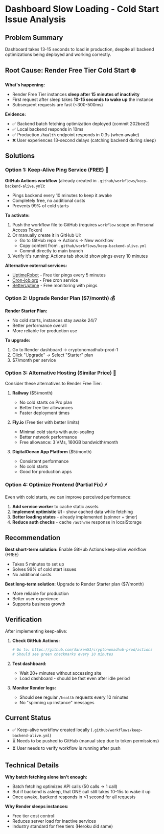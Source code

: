 # Dashboard Slow Loading - Cold Start Issue Analysis

## Problem Summary
Dashboard takes 13-15 seconds to load in production, despite all backend optimizations being deployed and working correctly.

## Root Cause: Render Free Tier Cold Start ❄️

**What's happening:**
- Render Free Tier instances **sleep after 15 minutes of inactivity**
- First request after sleep takes **10-15 seconds to wake up** the instance
- Subsequent requests are fast (~300-500ms)

**Evidence:**
- ✅ Backend batch fetching optimization deployed (commit 202bee2)
- ✅ Local backend responds in 10ms
- ✅ Production `/health` endpoint responds in 0.3s (when awake)
- ❌ User experiences 13-second delays (catching backend during sleep)

## Solutions

### Option 1: Keep-Alive Ping Service (FREE) 🏓

**GitHub Actions workflow** (already created in `.github/workflows/keep-backend-alive.yml`):
- Pings backend every 10 minutes to keep it awake
- Completely free, no additional costs
- Prevents 99% of cold starts

**To activate:**
1. Push the workflow file to GitHub (requires `workflow` scope on Personal Access Token)
2. Or manually create it in GitHub UI:
   - Go to GitHub repo → Actions → New workflow
   - Copy content from `.github/workflows/keep-backend-alive.yml`
   - Commit directly to main branch
3. Verify it's running: Actions tab should show pings every 10 minutes

**Alternative external services:**
- [UptimeRobot](https://uptimerobot.com) - Free tier pings every 5 minutes
- [Cron-job.org](https://cron-job.org) - Free cron service
- [BetterUptime](https://betteruptime.com) - Free monitoring with pings

### Option 2: Upgrade Render Plan ($7/month) 💰

**Render Starter Plan:**
- No cold starts, instances stay awake 24/7
- Better performance overall
- More reliable for production use

**To upgrade:**
1. Go to Render dashboard → cryptonomadhub-prod-1
2. Click "Upgrade" → Select "Starter" plan
3. $7/month per service

### Option 3: Alternative Hosting (Similar Price) 🚀

Consider these alternatives to Render Free Tier:

1. **Railway** ($5/month)
   - No cold starts on Pro plan
   - Better free tier allowances
   - Faster deployment times

2. **Fly.io** (Free tier with better limits)
   - Minimal cold starts with auto-scaling
   - Better network performance
   - Free allowance: 3 VMs, 160GB bandwidth/month

3. **DigitalOcean App Platform** ($5/month)
   - Consistent performance
   - No cold starts
   - Good for production apps

### Option 4: Optimize Frontend (Partial Fix) ⚡

Even with cold starts, we can improve perceived performance:

1. **Add service worker** to cache static assets
2. **Implement optimistic UI** - show cached data while fetching
3. **Better loading states** - already implemented (spinner + timer)
4. **Reduce auth checks** - cache `/auth/me` response in localStorage

## Recommendation

**Best short-term solution:** Enable GitHub Actions keep-alive workflow (FREE)
- Takes 5 minutes to set up
- Solves 99% of cold start issues
- No additional costs

**Best long-term solution:** Upgrade to Render Starter plan ($7/month)
- More reliable for production
- Better user experience
- Supports business growth

## Verification

After implementing keep-alive:

1. **Check GitHub Actions:**
   ```bash
   # Go to: https://github.com/darken51/cryptonomadhub-prod/actions
   # Should see green checkmarks every 10 minutes
   ```

2. **Test dashboard:**
   - Wait 20+ minutes without accessing site
   - Load dashboard - should be fast even after idle period

3. **Monitor Render logs:**
   - Should see regular `/health` requests every 10 minutes
   - No "spinning up instance" messages

## Current Status

- ✅ Keep-alive workflow created locally (`.github/workflows/keep-backend-alive.yml`)
- ⏳ Needs to be pushed to GitHub (manual step due to token permissions)
- ⏳ User needs to verify workflow is running after push

## Technical Details

**Why batch fetching alone isn't enough:**
- Batch fetching optimizes API calls (50 calls → 1 call)
- But if backend is asleep, that ONE call still takes 10-15s to wake it up
- Once awake, backend responds in <1 second for all requests

**Why Render sleeps instances:**
- Free tier cost control
- Reduces server load for inactive services
- Industry standard for free tiers (Heroku did same)
